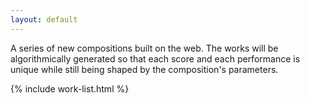 ```yaml
---
layout: default
---
```

A series of new compositions built on the web.
The works will be algorithmically generated so that each score and each performance is unique while still being shaped by the composition's parameters.

{% include work-list.html %}
